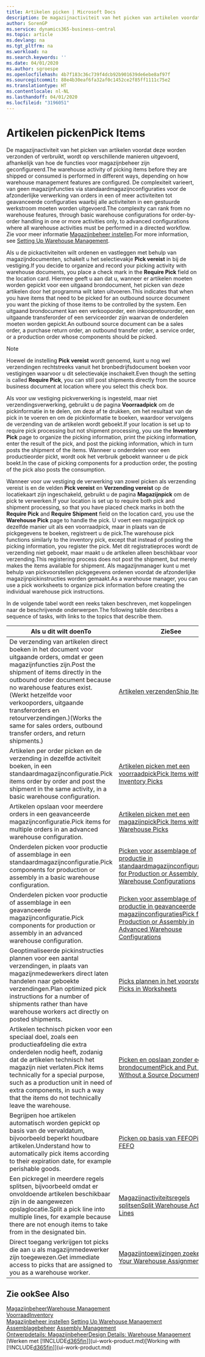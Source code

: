 ```yaml
---
title: Artikelen picken | Microsoft Docs
description: De magazijnactiviteit van het picken van artikelen voordat deze worden verzonden of verbruikt, wordt op verschillende manieren uitgevoerd, afhankelijk van hoe de functies voor magazijnbeheer zijn geconfigureerd. De complexiteit van de [instelling](../configure-warehouse-processes.md) varieert, van geen magazijnfuncties via standaardmagazijnconfiguraties voor de afzonderlijke verwerking van orders in een of meer activiteiten tot geavanceerde configuraties waarbij alle activiteiten in een gestuurde werkstroom moeten worden uitgevoerd.
author: SorenGP
ms.service: dynamics365-business-central
ms.topic: article
ms.devlang: na
ms.tgt_pltfrm: na
ms.workload: na
ms.search.keywords: ''
ms.date: 04/01/2020
ms.author: sgroespe
ms.openlocfilehash: 4b7f183c36c739f4dcb92b901639de6ebe8af97f
ms.sourcegitcommit: 88e4b30eaf6fa32af0c1452ce2f85ff1111c75e2
ms.translationtype: HT
ms.contentlocale: nl-NL
ms.lasthandoff: 04/01/2020
ms.locfileid: "3196051"
---
```

# <a name="pick-items"></a><span data-ttu-id="72524-104">Artikelen picken</span><span class="sxs-lookup"><span data-stu-id="72524-104">Pick Items</span></span>
<span data-ttu-id="72524-105">De magazijnactiviteit van het picken van artikelen voordat deze worden verzonden of verbruikt, wordt op verschillende manieren uitgevoerd, afhankelijk van hoe de functies voor magazijnbeheer zijn geconfigureerd.</span><span class="sxs-lookup"><span data-stu-id="72524-105">The warehouse activity of picking items before they are shipped or consumed is performed in different ways, depending on how warehouse management features are configured.</span></span> <span data-ttu-id="72524-106">De complexiteit varieert, van geen magazijnfuncties via standaardmagazijnconfiguraties voor de afzonderlijke verwerking van orders in een of meer activiteiten tot geavanceerde configuraties waarbij alle activiteiten in een gestuurde werkstroom moeten worden uitgevoerd.</span><span class="sxs-lookup"><span data-stu-id="72524-106">The complexity can rank from no warehouse features, through basic warehouse configurations for order-by-order handling in one or more activities only, to advanced configurations where all warehouse activities must be performed in a directed workflow.</span></span> <span data-ttu-id="72524-107">Zie voor meer informatie [Magazijnbeheer instellen](warehouse-setup-warehouse.md).</span><span class="sxs-lookup"><span data-stu-id="72524-107">For more information, see [Setting Up Warehouse Management](warehouse-setup-warehouse.md).</span></span>

<span data-ttu-id="72524-108">Als u de pickactiviteiten wilt ordenen en vastleggen met behulp van magazijndocumenten, schakelt u het selectievakje **Pick vereist** in bij de vestiging.</span><span class="sxs-lookup"><span data-stu-id="72524-108">If you decide to organize and record your picking activity with warehouse documents, you place a check mark in the **Require Pick** field on the location card.</span></span> <span data-ttu-id="72524-109">Hiermee geeft u aan dat u, wanneer er artikelen moeten worden gepickt voor een uitgaand brondocument, het picken van deze artikelen door het programma wilt laten uitvoeren.</span><span class="sxs-lookup"><span data-stu-id="72524-109">This indicates that when you have items that need to be picked for an outbound source document you want the picking of those items to be controlled by the system.</span></span> <span data-ttu-id="72524-110">Een uitgaand brondocument kan een verkooporder, een inkoopretourorder, een uitgaande transferorder of een serviceorder zijn waarvan de onderdelen moeten worden gepickt.</span><span class="sxs-lookup"><span data-stu-id="72524-110">An outbound source document can be a sales order, a purchase return order, an outbound transfer order, a service order, or a production order whose components should be picked.</span></span>

> [!NOTE]
> <span data-ttu-id="72524-111">Hoewel de instelling **Pick vereist** wordt genoemd, kunt u nog wel verzendingen rechtstreeks vanuit het bronbedrijfsdocument boeken voor vestigingen waarvoor u dit selectievakje inschakelt.</span><span class="sxs-lookup"><span data-stu-id="72524-111">Even though the setting is called **Require Pick**, you can still post shipments directly from the source business document at location where you select this check box.</span></span>

<span data-ttu-id="72524-112">Als voor uw vestiging pickverwerking is ingesteld, maar niet verzendingsverwerking, gebruikt u de pagina **Voorraadpick** om de pickinformatie in te delen, om deze af te drukken, om het resultaat van de pick in te voeren en om de pickinformatie te boeken, waardoor vervolgens de verzending van de artikelen wordt geboekt.</span><span class="sxs-lookup"><span data-stu-id="72524-112">If your location is set up to require pick processing but not shipment processing, you use the **Inventory Pick** page to organize the picking information, print the picking information, enter the result of the pick, and post the picking information, which in turn posts the shipment of the items.</span></span> <span data-ttu-id="72524-113">Wanneer u onderdelen voor een productieorder pickt, wordt ook het verbruik geboekt wanneer u de pick boekt.</span><span class="sxs-lookup"><span data-stu-id="72524-113">In the case of picking components for a production order, the posting of the pick also posts the consumption.</span></span>

<span data-ttu-id="72524-114">Wanneer voor uw vestiging de verwerking van zowel picken als verzending vereist is en de velden **Pick vereist** en **Verzending vereist** op de locatiekaart zijn ingeschakeld, gebruikt u de pagina **Magazijnpick** om de pick te verwerken.</span><span class="sxs-lookup"><span data-stu-id="72524-114">If your location is set up to require both pick and shipment processing, so that you have placed check marks in both the **Require Pick** and **Require Shipment** field on the location card, you use the **Warehouse Pick** page to handle the pick.</span></span> <span data-ttu-id="72524-115">U voert een magazijnpick op dezelfde manier uit als een voorraadpick, maar in plaats van de pickgegevens te boeken, registreert u de pick.</span><span class="sxs-lookup"><span data-stu-id="72524-115">The warehouse pick functions similarly to the inventory pick, except that instead of posting the picking information, you register the pick.</span></span> <span data-ttu-id="72524-116">Met dit registratieproces wordt de verzending niet geboekt, maar maakt u de artikelen alleen beschikbaar voor verzending.</span><span class="sxs-lookup"><span data-stu-id="72524-116">This registering process does not post the shipment, but merely makes the items available for shipment.</span></span> <span data-ttu-id="72524-117">Als magazijnmanager kunt u met behulp van pickvoorstellen pickgegevens ordenen voordat de afzonderlijke magazijnpickinstructies worden gemaakt.</span><span class="sxs-lookup"><span data-stu-id="72524-117">As a warehouse manager, you can use a pick worksheets to organize pick information before creating the individual warehouse pick instructions.</span></span>

<span data-ttu-id="72524-118">In de volgende tabel wordt een reeks taken beschreven, met koppelingen naar de beschrijvende onderwerpen.</span><span class="sxs-lookup"><span data-stu-id="72524-118">The following table describes a sequence of tasks, with links to the topics that describe them.</span></span>   

|<span data-ttu-id="72524-119">**Als u dit wilt doen**</span><span class="sxs-lookup"><span data-stu-id="72524-119">**To**</span></span>|<span data-ttu-id="72524-120">**Zie**</span><span class="sxs-lookup"><span data-stu-id="72524-120">**See**</span></span>|
|------------|-------------|  
|<span data-ttu-id="72524-121">De verzending van artikelen direct boeken in het document voor uitgaande orders, omdat er geen magazijnfuncties zijn.</span><span class="sxs-lookup"><span data-stu-id="72524-121">Post the shipment of items directly in the outbound order document because no warehouse features exist.</span></span> <span data-ttu-id="72524-122">(Werkt hetzelfde voor verkooporders, uitgaande transferorders en retourverzendingen.)</span><span class="sxs-lookup"><span data-stu-id="72524-122">(Works the same for sales orders, outbound transfer orders, and return shipments.)</span></span>|[<span data-ttu-id="72524-123">Artikelen verzenden</span><span class="sxs-lookup"><span data-stu-id="72524-123">Ship Items</span></span>](warehouse-how-ship-items.md)|  
|<span data-ttu-id="72524-124">Artikelen per order picken en de verzending in dezelfde activiteit boeken, in een standaardmagazijnconfiguratie.</span><span class="sxs-lookup"><span data-stu-id="72524-124">Pick items order by order and post the shipment in the same activity, in a basic warehouse configuration.</span></span>|[<span data-ttu-id="72524-125">Artikelen picken met een voorraadpick</span><span class="sxs-lookup"><span data-stu-id="72524-125">Pick Items with Inventory Picks</span></span>](warehouse-how-to-pick-items-with-inventory-picks.md)|
|<span data-ttu-id="72524-126">Artikelen opslaan voor meerdere orders in een geavanceerde magazijnconfiguratie.</span><span class="sxs-lookup"><span data-stu-id="72524-126">Pick items for multiple orders in an advanced warehouse configuration.</span></span>|[<span data-ttu-id="72524-127">Artikelen picken met een magazijnpick</span><span class="sxs-lookup"><span data-stu-id="72524-127">Pick Items with Warehouse Picks</span></span>](warehouse-how-to-pick-items-for-warehouse-shipment.md)|  
|<span data-ttu-id="72524-128">Onderdelen picken voor productie of assemblage in een standaardmagazijnconfiguratie.</span><span class="sxs-lookup"><span data-stu-id="72524-128">Pick components for production or assembly in a basic warehouse configuration.</span></span>|[<span data-ttu-id="72524-129">Picken voor assemblage of productie in standaardmagazijnconfiguraties</span><span class="sxs-lookup"><span data-stu-id="72524-129">Pick for Production or Assembly in Basic Warehouse Configurations</span></span>](warehouse-how-to-pick-for-production.md)|
|<span data-ttu-id="72524-130">Onderdelen picken voor productie of assemblage in een geavanceerde magazijnconfiguratie.</span><span class="sxs-lookup"><span data-stu-id="72524-130">Pick components for production or assembly in an advanced warehouse configuration.</span></span>|[<span data-ttu-id="72524-131">Picken voor assemblage of productie in geavanceerde magazijnconfiguraties</span><span class="sxs-lookup"><span data-stu-id="72524-131">Pick for Production or Assembly in Advanced Warehouse Configurations</span></span>](warehouse-how-to-pick-for-internal-operations-in-advanced-warehousing.md)|  
|<span data-ttu-id="72524-132">Geoptimaliseerde pickinstructies plannen voor een aantal verzendingen, in plaats van magazijnmedewerkers direct laten handelen naar geboekte verzendingen.</span><span class="sxs-lookup"><span data-stu-id="72524-132">Plan optimized pick instructions for a number of shipments rather than have warehouse workers act directly on posted shipments.</span></span>|[<span data-ttu-id="72524-133">Picks plannen in het voorstel</span><span class="sxs-lookup"><span data-stu-id="72524-133">Plan Picks in Worksheets</span></span>](warehouse-how-to-plan-picks-in-worksheets.md)|  
|<span data-ttu-id="72524-134">Artikelen technisch picken voor een speciaal doel, zoals een productieafdeling die extra onderdelen nodig heeft, zodanig dat de artikelen technisch het magazijn niet verlaten.</span><span class="sxs-lookup"><span data-stu-id="72524-134">Pick items technically for a special purpose, such as a production unit in need of extra components, in such a way that the items do not technically leave the warehouse.</span></span>|[<span data-ttu-id="72524-135">Picken en opslaan zonder een brondocument</span><span class="sxs-lookup"><span data-stu-id="72524-135">Pick and Put Away Without a Source Document</span></span>](warehouse-how-to-create-put-aways-from-internal-put-aways.md)|
|<span data-ttu-id="72524-136">Begrijpen hoe artikelen automatisch worden gepickt op basis van de vervaldatum, bijvoorbeeld beperkt houdbare artikelen.</span><span class="sxs-lookup"><span data-stu-id="72524-136">Understand how to automatically pick items according to their expiration date, for example perishable goods.</span></span>|[<span data-ttu-id="72524-137">Picken op basis van FEFO</span><span class="sxs-lookup"><span data-stu-id="72524-137">Picking By FEFO</span></span>](warehouse-picking-by-fefo.md)|
|<span data-ttu-id="72524-138">Een pickregel in meerdere regels splitsen, bijvoorbeeld omdat er onvoldoende artikelen beschikbaar zijn in de aangewezen opslaglocatie.</span><span class="sxs-lookup"><span data-stu-id="72524-138">Split a pick line into multiple lines, for example because there are not enough items to take from in the designated bin.</span></span>|[<span data-ttu-id="72524-139">Magazijnactiviteitsregels splitsen</span><span class="sxs-lookup"><span data-stu-id="72524-139">Split Warehouse Activity Lines</span></span>](warehouse-how-to-split-warehouse-activity-lines.md)|
|<span data-ttu-id="72524-140">Direct toegang verkrijgen tot picks die aan u als magazijnmedewerker zijn toegewezen.</span><span class="sxs-lookup"><span data-stu-id="72524-140">Get immediate access to picks that are assigned to you as a warehouse worker.</span></span>|[<span data-ttu-id="72524-141">Magazijntoewijzingen zoeken</span><span class="sxs-lookup"><span data-stu-id="72524-141">Find Your Warehouse Assignments</span></span>](warehouse-how-to-find-your-warehouse-assignments.md)|  

## <a name="see-also"></a><span data-ttu-id="72524-142">Zie ook</span><span class="sxs-lookup"><span data-stu-id="72524-142">See Also</span></span>  
[<span data-ttu-id="72524-143">Magazijnbeheer</span><span class="sxs-lookup"><span data-stu-id="72524-143">Warehouse Management</span></span>](warehouse-manage-warehouse.md)  
[<span data-ttu-id="72524-144">Voorraad</span><span class="sxs-lookup"><span data-stu-id="72524-144">Inventory</span></span>](inventory-manage-inventory.md)  
<span data-ttu-id="72524-145">[Magazijnbeheer instellen](warehouse-setup-warehouse.md)   </span><span class="sxs-lookup"><span data-stu-id="72524-145">[Setting Up Warehouse Management](warehouse-setup-warehouse.md)   </span></span>  
<span data-ttu-id="72524-146">[Assemblagebeheer](assembly-assemble-items.md)  </span><span class="sxs-lookup"><span data-stu-id="72524-146">[Assembly Management](assembly-assemble-items.md)  </span></span>  
[<span data-ttu-id="72524-147">Ontwerpdetails: Magazijnbeheer</span><span class="sxs-lookup"><span data-stu-id="72524-147">Design Details: Warehouse Management</span></span>](design-details-warehouse-management.md)  
<span data-ttu-id="72524-148">[Werken met [!INCLUDE[d365fin](includes/d365fin_md.md)]](ui-work-product.md)</span><span class="sxs-lookup"><span data-stu-id="72524-148">[Working with [!INCLUDE[d365fin](includes/d365fin_md.md)]](ui-work-product.md)</span></span>
